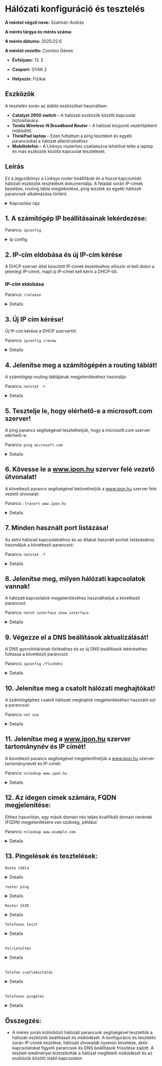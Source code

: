 # Hálózati konfiguráció és tesztelés

**A mérést végző neve:** Szatmári András

**A mérés tárgya és mérés száma:** 

**A mérés dátuma:** 2025.02.6

**A mérést vezette:** Csontos Dénes

- **Évfolyam:** 13. E

- **Csoport:** GYAK 2

- **Helyszín:** Fizikai


## Eszközök

A tesztelés során az alábbi eszközöket használtam:

- **Catalyst 2950 switch** – A hálózati eszközök közötti kapcsolat biztosítására.  
- **Tenda Wireless-N Broadband Router** – A hálózat központi vezérlőjeként működött.  
- **ThinkPad laptop** – Ezen futtattam a ping teszteket és egyéb parancsokat a hálózat ellenőrzéséhez.  
- **Mobiltelefon** – A Linksys routerhez csatlakozva lehetővé tette a laptop és más eszközök közötti kapcsolat tesztelését.

## Leírás

Ez a jegyzőkönyv a Linksys router beállítását és a hozzá kapcsolódó hálózati eszközök tesztelését dokumentálja. A feladat során IP-címek kezelése, routing tábla megtekintése, ping tesztek és egyéb hálózati parancsok alkalmazása történt.

<details>
  <summary>Kapcsolási rajz</summary>
  
  ![Kapcsolási rajz](https://raw.githubusercontent.com/1SzatmariAndras6/TAVKOZLES/refs/heads/main/JEGYZOKONYV/IP-H%C3%A1l%C3%B3zatok/K%C3%A9perny%C5%91k%C3%A9p%202025-02-06%20094143.png)
  
</details>

## 1. A számítógép IP beállításainak lekérdezése:

Parancs: `ipconfig`

<details>
  
  <summary>Ip config</summary>

  ![IPCONFIG](https://raw.githubusercontent.com/1SzatmariAndras6/TAVKOZLES/refs/heads/main/JEGYZOKONYV/IP-H%C3%A1l%C3%B3zatok/K%C3%A9perny%C5%91k%C3%A9p%202025-02-06%20102628.png)

</details>

## 2. IP-cím eldobása és új IP-cím kérése  

A DHCP szerver által kiosztott IP-címek kezeléséhez először el kell dobni a jelenlegi IP-címet, majd új IP-címet kell kérni a DHCP-től.  

### IP-cím eldobása  

Parancs: `/release` 
<details>
  
![renew](https://raw.githubusercontent.com/1SzatmariAndras6/TAVKOZLES/refs/heads/main/JEGYZOKONYV/IP-H%C3%A1l%C3%B3zatok/K%C3%A9perny%C5%91k%C3%A9p%202025-02-06%20112945.png)
  
</details>

## 3. Új IP cím kérése!
Új IP-cím kérése a DHCP szervertől:

Parancs: `ipconfig /renew` 
<details>
  
![piconfig /renew](https://raw.githubusercontent.com/1SzatmariAndras6/TAVKOZLES/refs/heads/main/JEGYZOKONYV/IP-H%C3%A1l%C3%B3zatok/K%C3%A9perny%C5%91k%C3%A9p%202025-02-06%20102628.png)
  
</details>


## 4. Jelenítse meg a számítógépén a routing táblát!
A számítógép routing táblájának megjelenítéséhez használja:

Parancs: `netstat -r`

<details>
  
![Route table](https://raw.githubusercontent.com/1SzatmariAndras6/TAVKOZLES/refs/heads/main/JEGYZOKONYV/IP-H%C3%A1l%C3%B3zatok/K%C3%A9perny%C5%91k%C3%A9p%202025-02-06%20104649.png)
  
</details>


## 5. Tesztelje le, hogy elérhető-e a microsoft.com szerver!
A ping parancs segítségével tesztelhetjük, hogy a microsoft.com szerver elérhető-e:

Parancs: ` ping microsoft.com `

<details>
  
![ping microsoft.com](https://raw.githubusercontent.com/1SzatmariAndras6/TAVKOZLES/refs/heads/main/JEGYZOKONYV/IP-H%C3%A1l%C3%B3zatok/K%C3%A9perny%C5%91k%C3%A9p%202025-02-06%20104727.png)
  
</details>


## 6. Kövesse le a www.ipon.hu szerver felé vezető útvonalat!
A következő parancs segítségével lekövethetjük a www.ipon.hu szerver felé vezető útvonalat:

Parancs : `tracert www.ipon.hu`
<details>
  
![tracert www.ipon.hu](https://raw.githubusercontent.com/1SzatmariAndras6/TAVKOZLES/refs/heads/main/JEGYZOKONYV/IP-H%C3%A1l%C3%B3zatok/K%C3%A9perny%C5%91k%C3%A9p%202025-02-06%20105100.png)
  
</details>






 ## 7. Minden használt port listázása!
Az aktív hálózati kapcsolatokhoz és az általuk használt portok listázásához használjuk a következő parancsot:
  
Parancs: `netstat -f`

<details>

![netstat -a](https://raw.githubusercontent.com/1SzatmariAndras6/TAVKOZLES/refs/heads/main/JEGYZOKONYV/IP-H%C3%A1l%C3%B3zatok/K%C3%A9perny%C5%91k%C3%A9p%202025-02-06%20114332.png)
  
</details>


## 8. Jelenítse meg, milyen hálózati kapcsolatok vannak!
A hálózati kapcsolatok megjelenítéséhez használhatjuk a következő parancsot:

Parancs: `netsh interface show interface`

<details>
  
![netsh interface show interface](https://raw.githubusercontent.com/1SzatmariAndras6/TAVKOZLES/refs/heads/main/JEGYZOKONYV/IP-H%C3%A1l%C3%B3zatok/K%C3%A9perny%C5%91k%C3%A9p%202025-02-06%20105350.png)
  
</details>

## 9. Végezze el a DNS beállítások aktualizálását!
A DNS gyorsítótárának törléséhez és az új DNS beállítások lekéréséhez futtassa a következő parancsot:

Parancs: `ipconfig /flushdns`

<details>
  
![ipconfig /flushdns](https://raw.githubusercontent.com/1SzatmariAndras6/TAVKOZLES/refs/heads/main/JEGYZOKONYV/IP-H%C3%A1l%C3%B3zatok/K%C3%A9perny%C5%91k%C3%A9p%202025-02-06%20105406.png)
  
</details>


## 10. Jelenítse meg a csatolt hálózati meghajtókat!
A számítógéphez csatolt hálózati meghajtók megjelenítéséhez használd ezt a parancsot:

Parancs: `net use`

<details>
  
![net use](https://raw.githubusercontent.com/1SzatmariAndras6/TAVKOZLES/refs/heads/main/JEGYZOKONYV/IP-H%C3%A1l%C3%B3zatok/K%C3%A9perny%C5%91k%C3%A9p%202025-02-06%20105423.png)
  
</details>



## 11. Jelenítse meg a www.ipon.hu szerver tartománynév és IP címét!
A következő parancs segítségével megjeleníthetjük a www.ipon.hu szerver tartománynévét és IP-címét:

Parancs: `nslookup www.ipon.hu`

<details>
  
![nslookup www.ipon.hu](https://raw.githubusercontent.com/1SzatmariAndras6/TAVKOZLES/refs/heads/main/JEGYZOKONYV/IP-H%C3%A1l%C3%B3zatok/K%C3%A9perny%C5%91k%C3%A9p%202025-02-06%20105436.png)
  
</details>

## 12. Az idegen címek számára, FQDN megjelenítése:
Ehhez hasonlóan, egy másik domain név teljes kvalifikált domain nevének (FQDN) megjelenítésére van szükség, például:

Parancs: `nslookup www.example.com`


<details>
  
![nslookup www.example.com](https://raw.githubusercontent.com/1SzatmariAndras6/TAVKOZLES/refs/heads/main/JEGYZOKONYV/IP-H%C3%A1l%C3%B3zatok/K%C3%A9perny%C5%91k%C3%A9p%202025-02-06%20105525.png)
  
</details>

## 13. Pingelések és tesztelések: 

`Route tábla`
<details>
  
![Route tábla](https://raw.githubusercontent.com/1SzatmariAndras6/TAVKOZLES/refs/heads/main/JEGYZOKONYV/IP-H%C3%A1l%C3%B3zatok/K%C3%A9perny%C5%91k%C3%A9p%202025-02-06%20104649.png)

  <br>
  
</details>

`router ping`

<details>
  
![router ping laptopról](https://raw.githubusercontent.com/1SzatmariAndras6/TAVKOZLES/refs/heads/main/JEGYZOKONYV/IP-H%C3%A1l%C3%B3zatok/K%C3%A9perny%C5%91k%C3%A9p%202025-02-06%20104058.png)
  
</details>

`Router SSID`
<details>
  
  ![Router SSID](https://raw.githubusercontent.com/1SzatmariAndras6/TAVKOZLES/refs/heads/main/JEGYZOKONYV/IP-H%C3%A1l%C3%B3zatok/K%C3%A9perny%C5%91k%C3%A9p%202025-02-06%20103225.png)
  
  <br>

</details>

`Telefonos teszt`
<details>
  
  ![Telefonos teszt](https://raw.githubusercontent.com/1SzatmariAndras6/TAVKOZLES/refs/heads/main/JEGYZOKONYV/IP-H%C3%A1l%C3%B3zatok/1738834619808.jpg)

  </details>
  <br>
  
`Fel/Letöltés`

<details>
  
  ![Fel/letöltés](https://raw.githubusercontent.com/1SzatmariAndras6/TAVKOZLES/refs/heads/main/JEGYZOKONYV/IP-H%C3%A1l%C3%B3zatok/1738834619823.jpg)

  </details>
  <br>

`Telefon csatlakoztatás`
<details>

  ![](https://raw.githubusercontent.com/1SzatmariAndras6/TAVKOZLES/refs/heads/main/JEGYZOKONYV/IP-H%C3%A1l%C3%B3zatok/1738834619841.jpg)

  </details>
  <br>
  
`Telefonos pingelés`

<details>
  
  ![Telefon pingelés](https://raw.githubusercontent.com/1SzatmariAndras6/TAVKOZLES/refs/heads/main/JEGYZOKONYV/IP-H%C3%A1l%C3%B3zatok/K%C3%A9perny%C5%91k%C3%A9p%202025-02-06%20102934.png)
  
</details>

## Összegzés:
- A mérés során különböző hálózati parancsok segítségével teszteltük a hálózati eszközök beállításait és működését. A konfiguráció és tesztelés során IP-címek kezelése, hálózati útvonalak nyomon követése, aktív kapcsolatokat figyelő parancsok és DNS beállítások frissítése zajlott. A tesztek eredményei biztosították a hálózat megfelelő működését és az eszközök közötti stabil kapcsolatot.
